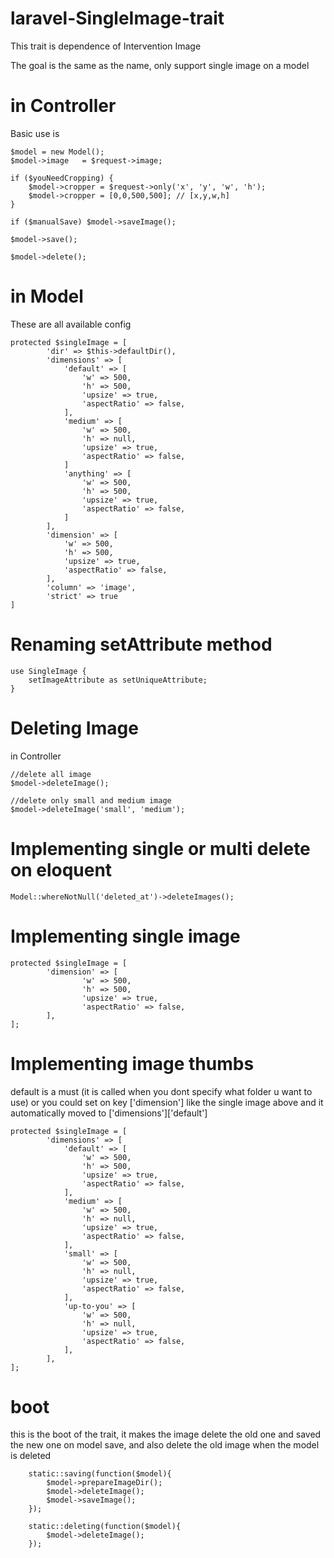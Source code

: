 # laravel-SingleImage-trait

This trait is dependence of Intervention Image

The goal is the same as the name, only support single image on a model

# in Controller

Basic use is

    $model = new Model();
    $model->image   = $request->image;
    
    if ($youNeedCropping) {
        $model->cropper = $request->only('x', 'y', 'w', 'h');
        $model->cropper = [0,0,500,500]; // [x,y,w,h]
    }
    
    if ($manualSave) $model->saveImage();
    
    $model->save();
    
    $model->delete();

# in Model
These are all available config

    protected $singleImage = [
            'dir' => $this->defaultDir(), 
            'dimensions' => [
                'default' => [
                    'w' => 500, 
                    'h' => 500,
                    'upsize' => true,
                    'aspectRatio' => false,
                ],
                'medium' => [
                    'w' => 500, 
                    'h' => null,
                    'upsize' => true,
                    'aspectRatio' => false,
                ]
                'anything' => [
                    'w' => 500, 
                    'h' => 500,
                    'upsize' => true,
                    'aspectRatio' => false,
                ]
            ],
            'dimension' => [
                'w' => 500, 
                'h' => 500,
                'upsize' => true,
                'aspectRatio' => false,
            ],
            'column' => 'image',
            'strict' => true
    ]

#  Renaming setAttribute method
    use SingleImage {
        setImageAttribute as setUniqueAttribute;
    }

#  Deleting Image

in Controller
    
    //delete all image
    $model->deleteImage();
    
    //delete only small and medium image
    $model->deleteImage('small', 'medium');
    

# Implementing single or multi delete on eloquent

    Model::whereNotNull('deleted_at')->deleteImages();

# Implementing single image

    protected $singleImage = [
            'dimension' => [
                    'w' => 500, 
                    'h' => 500,
                    'upsize' => true,
                    'aspectRatio' => false,
            ],
    ];
    
# Implementing image thumbs

default is a must (it is called when you dont specify what folder u want to use)
or you could set on key ['dimension'] like the single image above and it automatically moved to ['dimensions']['default']

    protected $singleImage = [
            'dimensions' => [
                'default' => [
                    'w' => 500, 
                    'h' => 500,
                    'upsize' => true,
                    'aspectRatio' => false,
                ],
                'medium' => [
                    'w' => 500, 
                    'h' => null,
                    'upsize' => true,
                    'aspectRatio' => false,
                ],
                'small' => [
                    'w' => 500, 
                    'h' => null,
                    'upsize' => true,
                    'aspectRatio' => false,
                ],
                'up-to-you' => [
                    'w' => 500, 
                    'h' => null,
                    'upsize' => true,
                    'aspectRatio' => false,
                ],
            ],
    ];
    
# boot

this is the boot of the trait, it makes the image delete the old one and saved the new one on model save, 
and also delete the old image when the model is deleted
    
        static::saving(function($model){
            $model->prepareImageDir();
            $model->deleteImage();
            $model->saveImage();
        });

        static::deleting(function($model){
            $model->deleteImage();
        });
